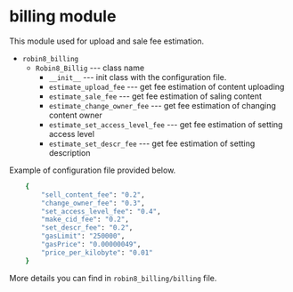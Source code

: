 # billing module

This module used for upload and sale fee estimation.

- `robin8_billing`
    - `Robin8_Billig` --- class name
        - `__init__` --- init class with the configuration file.
        - `estimate_upload_fee` --- get fee estimation of content uploading
        - `estimate_sale_fee` --- get fee estimation of saling content
        - `estimate_change_owner_fee` --- get fee estimation of changing content owner
        - `estimate_set_access_level_fee` --- get fee estimation of setting access level
        - `estimate_set_descr_fee` --- get fee estimation of setting description

Example of configuration file provided below.

```bash
    {
		"sell_content_fee": "0.2",
		"change_owner_fee": "0.3",
		"set_access_level_fee": "0.4",
		"make_cid_fee": "0.2",
		"set_descr_fee": "0.2",
		"gasLimit": "250000",
		"gasPrice": "0.00000049",
		"price_per_kilobyte": "0.01"
    }
```

More details you can find in `robin8_billing/billing` file.
